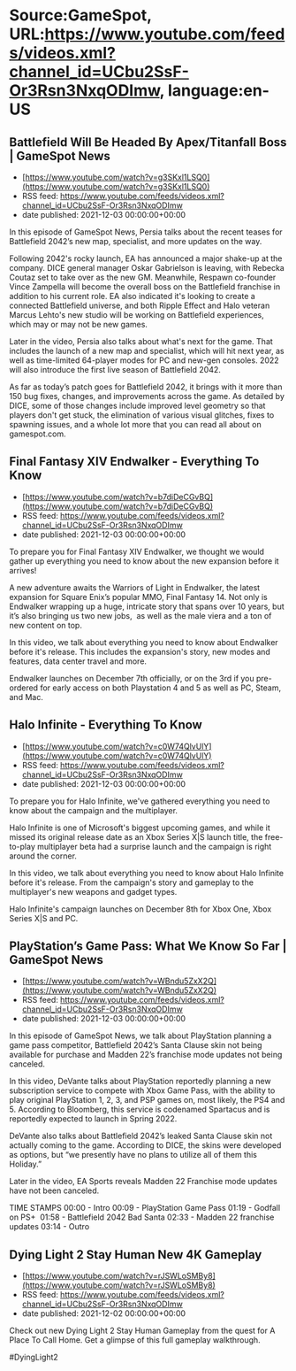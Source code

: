 # Source:GameSpot, URL:https://www.youtube.com/feeds/videos.xml?channel_id=UCbu2SsF-Or3Rsn3NxqODImw, language:en-US

## Battlefield Will Be Headed By Apex/Titanfall Boss | GameSpot News
 - [https://www.youtube.com/watch?v=g3SKxl1LSQ0](https://www.youtube.com/watch?v=g3SKxl1LSQ0)
 - RSS feed: https://www.youtube.com/feeds/videos.xml?channel_id=UCbu2SsF-Or3Rsn3NxqODImw
 - date published: 2021-12-03 00:00:00+00:00

In this episode of GameSpot News, Persia talks about the recent teases for Battlefield 2042’s new map, specialist, and more updates on the way.

Following 2042's rocky launch, EA has announced a major shake-up at the company. DICE general manager Oskar Gabrielson is leaving, with Rebecka Coutaz set to take over as the new GM. Meanwhile, Respawn co-founder Vince Zampella will become the overall boss on the Battlefield franchise in addition to his current role. EA also indicated it's looking to create a connected Battlefield universe, and both Ripple Effect and Halo veteran Marcus Lehto's new studio will be working on Battlefield experiences, which may or may not be new games.

Later in the video, Persia also talks about what's next for the game. That includes the launch of a new map and specialist, which will hit next year, as well as time-limited 64-player modes for PC and new-gen consoles. 2022 will also introduce the first live season of Battlefield 2042. 

As far as today’s patch goes for Battlefield 2042, it brings with it more than 150 bug fixes, changes, and improvements across the game. As detailed by DICE, some of those changes include improved level geometry so that players don't get stuck, the elimination of various visual glitches, fixes to spawning issues, and a whole lot more that you can read all about on gamespot.com.

## Final Fantasy XIV Endwalker - Everything To Know
 - [https://www.youtube.com/watch?v=b7diDeCGvBQ](https://www.youtube.com/watch?v=b7diDeCGvBQ)
 - RSS feed: https://www.youtube.com/feeds/videos.xml?channel_id=UCbu2SsF-Or3Rsn3NxqODImw
 - date published: 2021-12-03 00:00:00+00:00

To prepare you for Final Fantasy XIV Endwalker, we thought we would gather up everything you need to know about the new expansion before it arrives!

A new adventure awaits the Warriors of Light in Endwalker, the latest expansion for Square Enix’s popular MMO, Final Fantasy 14. Not only is Endwalker wrapping up a huge, intricate story that spans over 10 years, but it’s also bringing us two new jobs,  as well as the male viera and a ton of new content on top.

In this video, we talk about everything you need to know about Endwalker before it's release. This includes the expansion's story, new modes and features, data center travel and more. 

Endwalker launches on December 7th officially, or on the 3rd if you pre-ordered for early access on both Playstation 4 and 5 as well as PC, Steam, and Mac.

## Halo Infinite - Everything To Know
 - [https://www.youtube.com/watch?v=c0W74QlvUlY](https://www.youtube.com/watch?v=c0W74QlvUlY)
 - RSS feed: https://www.youtube.com/feeds/videos.xml?channel_id=UCbu2SsF-Or3Rsn3NxqODImw
 - date published: 2021-12-03 00:00:00+00:00

To prepare you for Halo Infinite, we've gathered everything you need to know about the campaign and the multiplayer. 

Halo Infinite is one of Microsoft's biggest upcoming games, and while it missed its original release date as an Xbox Series X|S launch title, the free-to-play multiplayer beta had a surprise launch and the campaign is right around the corner. 

In this video, we talk about everything you need to know about Halo Infinite before it's release. From the campaign's story and gameplay to the multiplayer's new weapons and gadget types.  

Halo Infinite's campaign launches on December 8th for Xbox One, Xbox Series X|S and PC.

## PlayStation’s Game Pass: What We Know So Far | GameSpot News
 - [https://www.youtube.com/watch?v=WBndu5ZxX2Q](https://www.youtube.com/watch?v=WBndu5ZxX2Q)
 - RSS feed: https://www.youtube.com/feeds/videos.xml?channel_id=UCbu2SsF-Or3Rsn3NxqODImw
 - date published: 2021-12-03 00:00:00+00:00

In this episode of GameSpot News, we talk about PlayStation planning a game pass competitor, Battlefield 2042’s Santa Clause skin not being available for purchase and Madden 22’s franchise mode updates not being canceled.  

In this video, DeVante talks about PlayStation reportedly planning a new subscription service to compete with Xbox Game Pass, with the ability to play original PlayStation 1, 2, 3, and PSP games on, most likely, the PS4 and 5. According to Bloomberg, this service is codenamed Spartacus and is reportedly expected to launch in Spring 2022. 

DeVante also talks about Battlefield 2042’s leaked Santa Clause skin not actually coming to the game. According to DICE, the skins were developed as options, but “we presently have no plans to utilize all of them this Holiday.”

Later in the video, EA Sports reveals Madden 22 Franchise mode updates have not been canceled. 

TIME STAMPS
00:00 - Intro
00:09 - PlayStation Game Pass
01:19 - Godfall on PS+ 
01:58 - Battlefield 2042 Bad Santa
02:33 - Madden 22 franchise updates
03:14 - Outro

## Dying Light 2 Stay Human New 4K Gameplay
 - [https://www.youtube.com/watch?v=rJSWLoSMBy8](https://www.youtube.com/watch?v=rJSWLoSMBy8)
 - RSS feed: https://www.youtube.com/feeds/videos.xml?channel_id=UCbu2SsF-Or3Rsn3NxqODImw
 - date published: 2021-12-02 00:00:00+00:00

Check out new Dying Light 2 Stay Human Gameplay from the quest for A Place To Call Home. Get a glimpse of this full gameplay walkthrough.

#DyingLight2

